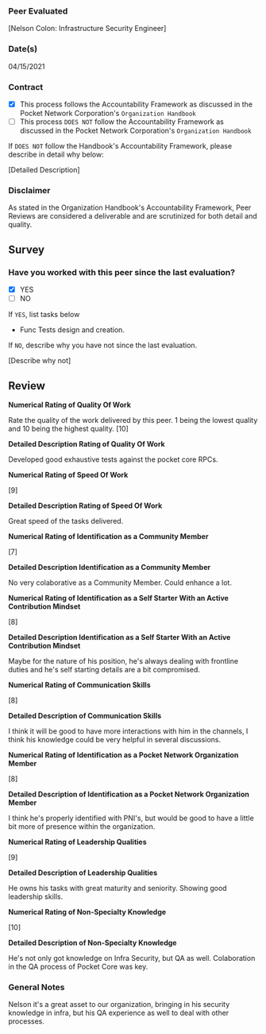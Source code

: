 ### Peer Evaluated
[Nelson Colon: Infrastructure Security Engineer]
### Date(s)
04/15/2021
### Contract
- [x] This process follows the Accountability Framework as discussed in the Pocket Network Corporation's `Organization Handbook`
- [ ] This process `DOES NOT` follow the Accountability Framework as discussed in the Pocket Network Corporation's `Organization Handbook`

If `DOES NOT` follow the Handbook's Accountability Framework, please describe in detail why below:

[Detailed Description]
### Disclaimer
As stated in the Organization Handbook's Accountability Framework, Peer Reviews are considered a deliverable and are scrutinized for both detail and quality.
## Survey
### Have you worked with this peer since the last evaluation?
- [x] YES
- [ ] NO

If `YES`, list tasks below
- Func Tests design and creation.

If `NO`, describe why you have not since the last evaluation.

[Describe why not]
## Review
**Numerical Rating of Quality Of Work** 

Rate the quality of the work delivered by this peer. 1 being the lowest quality and 10 being the highest quality.
[10]

**Detailed Description Rating of Quality Of Work** 

Developed good exhaustive tests against the pocket core RPCs.

**Numerical Rating of Speed Of Work** 

[9]

**Detailed Description Rating of Speed Of Work** 

Great speed of the tasks delivered.

**Numerical Rating of Identification as a Community Member** 

[7]

**Detailed Description Identification as a Community Member** 

No very colaborative as a Community Member. Could enhance a lot.

**Numerical Rating of Identification as a Self Starter With an Active Contribution Mindset** 

[8]

**Detailed Description Identification as a Self Starter With an Active Contribution Mindset** 

Maybe for the nature of his position, he's always dealing with frontline duties and he's self starting details are a bit compromised.

**Numerical Rating of Communication Skills** 

[8]

**Detailed Description of Communication Skills** 

I think it will be good to have more interactions with him in the channels, I think his knowledge could be very helpful in several discussions. 

**Numerical Rating of Identification as a Pocket Network Organization Member** 

[8]

**Detailed Description of Identification as a Pocket Network Organization Member** 

I think he's properly identified with PNI's, but would be good to have a little bit more of presence within the organization.

**Numerical Rating of Leadership Qualities** 

[9]

**Detailed Description of Leadership Qualities** 

He owns his tasks with great maturity and seniority. Showing good leadership skills.

**Numerical Rating of Non-Specialty Knowledge** 

[10]

**Detailed Description of Non-Specialty Knowledge** 

He's not only got knowledge on Infra Security, but QA as well. Colaboration in the QA process of Pocket Core was key.


### General Notes
Nelson it's a great asset to our organization, bringing in his security knowledge in infra, but his QA experience as well to deal with other processes. 